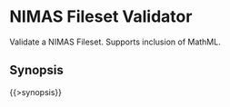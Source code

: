 <link rev="dp2:doc" href="resources/xml/nimas-fileset-validator.xpl"/>
<link rel="rdf:type" href="http://www.daisy.org/ns/pipeline/userdoc"/>
<meta property="dc:title" content="NIMAS Fileset Validator"/>

# NIMAS Fileset Validator

Validate a NIMAS Fileset. Supports inclusion of MathML.

## Synopsis

{{>synopsis}}

